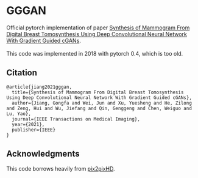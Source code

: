 # GGGAN
 Official pytorch implementation of paper [Synthesis of Mammogram From Digital Breast Tomosynthesis Using Deep Convolutional Neural Network With Gradient Guided cGANs](https://ieeexplore.ieee.org/abstract/document/9398655). <br><br>
 This code was implemented in 2018 with pytorch 0.4, which is too old.

## Citation

```
@article{jiang2021gggan,
  title={Synthesis of Mammogram From Digital Breast Tomosynthesis Using Deep Convolutional Neural Network With Gradient Guided cGANs},
  author={Jiang, Gongfa and Wei, Jun and Xu, Yuesheng and He, Zilong and Zeng, Hui and Wu, Jiefang and Qin, Genggeng and Chen, Weiguo and Lu, Yao},  
  journal={IEEE Transactions on Medical Imaging},
  year={2021},
  publisher={IEEE}
}
```

## Acknowledgments
This code borrows heavily from [pix2pixHD](https://github.com/NVIDIA/pix2pixHD).